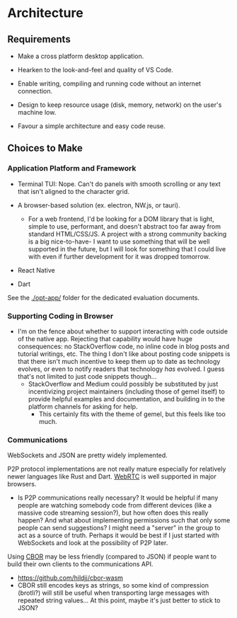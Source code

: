 # Architecture

## Requirements

- Make a cross platform desktop application.

- Hearken to the look-and-feel and quality of VS Code.

- Enable writing, compiling and running code without an internet connection.

- Design to keep resource usage (disk, memory, network) on the user's machine low.

- Favour a simple architecture and easy code reuse.

## Choices to Make

### Application Platform and Framework

- Terminal TUI: Nope. Can't do panels with smooth scrolling or any text that isn't aligned to the character grid.

- A browser-based solution (ex. electron, NW.js, or tauri).
  - For a web frontend, I'd be looking for a DOM library that is light, simple to use, performant, and doesn't abstract too far away from standard HTML/CSS/JS. A project with a strong community backing is a big nice-to-have- I want to use something that will be well supported in the future, but I will look for something that I could live with even if further development for it was dropped tomorrow.

- React Native

- Dart

See the [./opt-app/](./opt-app/) folder for the dedicated evaluation documents.

### Supporting Coding in Browser

- I'm on the fence about whether to support interacting with code outside of the native app. Rejecting that capability would have huge consequences: no StackOverflow code, no inline code in blog posts and tutorial writings, etc. The thing I don't like about posting code snippets is that there isn't much incentive to keep them up to date as technology evolves, or even to notify readers that technology _has_ evolved. I guess that's not limited to just code snippets though...
  - StackOverflow and Medium could possibly be substituted by just incentivizing project maintainers (including those of gemel itself) to provide helpful examples and documentation, and building in to the platform channels for asking for help.
    - This certainly fits with the theme of gemel, but this feels like too much.

### Communications

WebSockets and JSON are pretty widely implemented.

P2P protocol implementations are not really mature especially for relatively newer languages like Rust and Dart. [WebRTC](https://webrtcforthecurious.com/docs/01-what-why-and-how/) is well supported in major browsers.

- Is P2P communications really necessary? It would be helpful if many people are watching somebody code from different devices (like a massive code streaming session?), but how often does this really happen? And what about implementing permissions such that only some people can send suggestions? I might need a "server" in the group to act as a source of truth. Perhaps it would be best if I just started with WebSockets and look at the possibility of P2P later.

Using [CBOR](https://cbor.io/spec.html) may be less friendly (compared to JSON) if people want to build their own clients to the communications API.

- https://github.com/hildjj/cbor-wasm
- CBOR still encodes keys as strings, so some kind of compression (brotli?) will still be useful when transporting large messages with repeated string values... At this point, maybe it's just better to stick to JSON?
